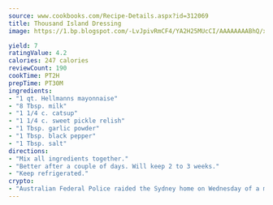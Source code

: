 ```yaml
---
source: www.cookbooks.com/Recipe-Details.aspx?id=312069
title: Thousand Island Dressing
image: https://1.bp.blogspot.com/-LvJpivRmCF4/YA2H25MUcCI/AAAAAAAABhQ/xgndXuMf7Zopp5S4RExCblnSp5YGujfSQCLcBGAsYHQ/s320/8.png

yield: 7
ratingValue: 4.2
calories: 247 calories
reviewCount: 190
cookTime: PT2H
prepTime: PT30M
ingredients:
- "1 qt. Hellmanns mayonnaise"
- "8 Tbsp. milk"
- "1 1/4 c. catsup"
- "1 1/4 c. sweet pickle relish"
- "1 Tbsp. garlic powder"
- "1 Tbsp. black pepper"
- "1 Tbsp. salt"
directions:
- "Mix all ingredients together."
- "Better after a couple of days. Will keep 2 to 3 weeks."
- "Keep refrigerated."
crypto:
- "Australian Federal Police raided the Sydney home on Wednesday of a man named by Wired magazine as the probable creator of cryptocurrency bitcoin, a Reuters witness said."
---
```

